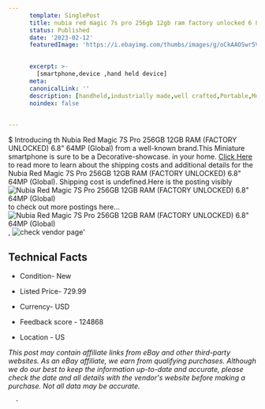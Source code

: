 ```yaml
---
      template: SinglePost
      title: nubia red magic 7s pro 256gb 12gb ram factory unlocked 6 8 64mp global 
      status: Published
      date: '2023-02-12'
      featuredImage: 'https://i.ebayimg.com/thumbs/images/g/oCkAAOSwr5VjA9ew/s-l225.jpg'
       

      excerpt: >-
        [smartphone,device ,hand held device]
      meta:
      canonicalLink: ''
      description: [handheld,industrially made,well crafted,Portable,Mobile,Compact,Convenient,Lightweight,Maneuverable,Man-portable,Miniature,Carriable,Hand-held,Light,Holdable,Transportable,Mobile device,Pocket-sized,On-the-go,Wireless,Cordless,Compact size,Convenient size, smartphone,device ,hand held device]
      noindex: false
      

---
```

$
      Introducing th Nubia Red Magic 7S Pro 256GB 12GB RAM (FACTORY UNLOCKED) 6.8" 64MP (Global) from a well-known brand.This Miniature smartphone is sure to be a Decorative-showcase. in your home. [Click Here](https://www.ebay.com/itm/204071909982?hash=item2f83a23a5e%3Ag%3AoCkAAOSwr5VjA9ew&mkevt=1&mkcid=1&mkrid=711-53200-19255-0&campid=%253CePNCampaignId%253E&customid=%253CreferenceId%253E&toolid=10049) to read more to learn about the shipping costs and additional details for the Nubia Red Magic 7S Pro 256GB 12GB RAM (FACTORY UNLOCKED) 6.8" 64MP (Global). Shipping cost is undefined.Here is the posting visibly ![Nubia Red Magic 7S Pro 256GB 12GB RAM (FACTORY UNLOCKED) 6.8" 64MP (Global)](https://i.ebayimg.com/thumbs/images/g/oCkAAOSwr5VjA9ew/s-l225.jpg) to check out more postings here... ![Nubia Red Magic 7S Pro 256GB 12GB RAM (FACTORY UNLOCKED) 6.8" 64MP (Global)](https://i.ebayimg.com/images/g/oCkAAOSwr5VjA9ew/s-l640.jpg), ![check vendor page]()'

      

 ## Technical Facts 



     
      

 - Condition- New 


      

 - Listed Price- 729.99 


      

 - Currency- USD 


      

 - Feedback score - 124868 


      

 - Location - US 


      
      

 *_This post may contain affiliate links from eBay and other third-party websites. As an eBay affiliate, we earn from qualifying purchases. Although we do our best to keep the information up-to-date and accurate, please check the date and all details with the vendor's website before making a purchase. Not all data may be accurate._*




      -
